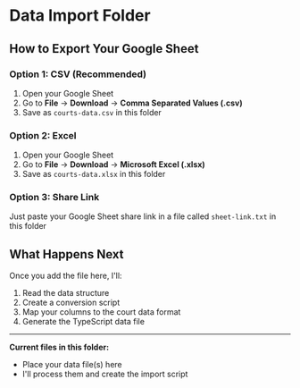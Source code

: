 # Data Import Folder

## How to Export Your Google Sheet

### Option 1: CSV (Recommended)
1. Open your Google Sheet
2. Go to **File** → **Download** → **Comma Separated Values (.csv)**
3. Save as `courts-data.csv` in this folder

### Option 2: Excel
1. Open your Google Sheet
2. Go to **File** → **Download** → **Microsoft Excel (.xlsx)**
3. Save as `courts-data.xlsx` in this folder

### Option 3: Share Link
Just paste your Google Sheet share link in a file called `sheet-link.txt` in this folder

## What Happens Next

Once you add the file here, I'll:
1. Read the data structure
2. Create a conversion script
3. Map your columns to the court data format
4. Generate the TypeScript data file

---

**Current files in this folder:**
- Place your data file(s) here
- I'll process them and create the import script
